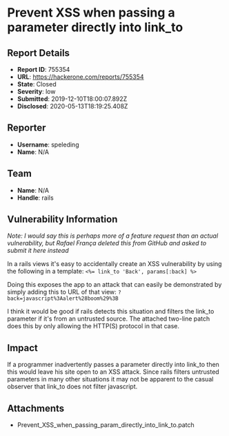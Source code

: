 # Prevent XSS when passing a parameter directly into link_to 

## Report Details
- **Report ID**: 755354
- **URL**: https://hackerone.com/reports/755354
- **State**: Closed
- **Severity**: low
- **Submitted**: 2019-12-10T18:00:07.892Z
- **Disclosed**: 2020-05-13T18:19:25.408Z

## Reporter
- **Username**: speleding
- **Name**: N/A

## Team
- **Name**: N/A
- **Handle**: rails

## Vulnerability Information
*Note: I would say this is perhaps more of a feature request than an actual vulnerability, but Rafael França deleted this from GitHub and asked to submit it here instead*

In a rails views it's easy to accidentally create an XSS vulnerability by using the following in a template:
`<%= link_to 'Back', params[:back] %>`

Doing this exposes the app to an attack that can easily be demonstrated by simply adding this to URL of that view:
`?back=javascript%3Aalert%28boom%29%3B`

I think it would be good if rails detects this situation and filters the link_to parameter if it's from an untrusted source. The attached two-line patch does this by only allowing the HTTP(S) protocol in that case.

## Impact

If a programmer inadvertently passes a parameter directly into link_to then this would leave his site open to an XSS attack. Since rails filters untrusted parameters in many other situations it may not be apparent to the casual observer that link_to does not filter javascript.

## Attachments
- Prevent_XSS_when_passing_param_directly_into_link_to.patch
